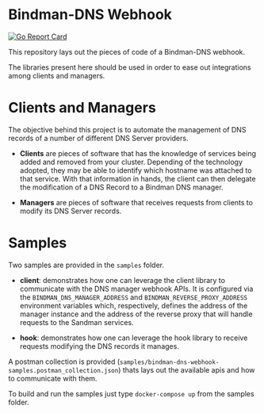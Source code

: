 # Bindman-DNS Webhook
[![Go Report Card](https://goreportcard.com/badge/github.com/labbsr0x/bindman-dns-webhook)](https://goreportcard.com/report/github.com/labbsr0x/bindman-dns-webhook)

This repository lays out the pieces of code of a Bindman-DNS webhook.

The libraries present here should be used in order to ease out integrations among clients and managers.

# Clients and Managers

The objective behind this project is to automate the management of DNS records of a number of different DNS Server providers.

- **Clients** are pieces of software that has the knowledge of services being added and removed from your cluster. Depending of the technology adopted, they may be able to identify which hostname was attached to that service. With that information in hands, the client can then delegate the modification of a DNS Record to a Bindman DNS manager.

- **Managers** are pieces of software that receives requests from clients to modify its DNS Server records.

# Samples
Two samples are provided in the `samples` folder.

- **client**: demonstrates how one can leverage the client library to communicate with the DNS manager webhook APIs. It is configured via the `BINDMAN_DNS_MANAGER_ADDRESS` and `BINDMAN_REVERSE_PROXY_ADDRESS` environment variables which, respectively, defines the address of the manager instance and the address of the reverse proxy that will handle requests to the Sandman services.

- **hook**: demonstrates how one can leverage the hook library to receive requests modifying the DNS records it manages. 

A postman collection is provided (`samples/bindman-dns-webhook-samples.postman_collection.json`) thats lays out the available apis and how to communicate with them.

To build and run the samples just type `docker-compose up` from the samples folder.
